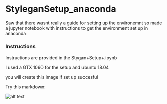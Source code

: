 # StyleganSetup_anaconda
Saw that there wasnt really a guide for setting up the environemnt so made a jupyter notebook with instructions to get the environment set up in anaconda 




### Instructions

Instructions are provided in the Stygan+Setup+.ipynb

I used a GTX 1060 for the setup and ubuntu 18.04


you will create this image if set up succesful 



Try this markdown:




![alt text](https://raw.githubusercontent.com/username/projectname/branch/path/to/img.png)

